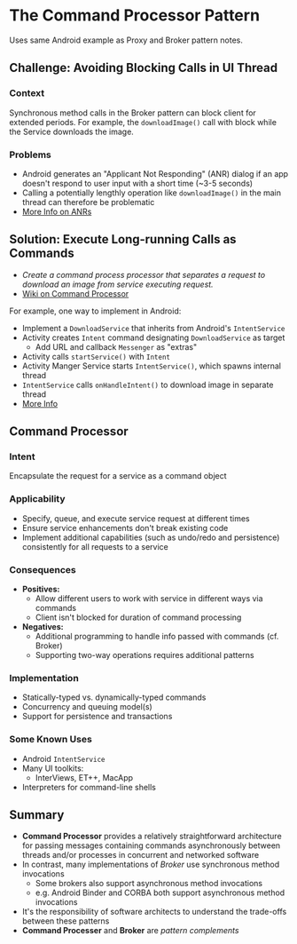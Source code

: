 # The Command Processor Pattern

Uses same Android example as Proxy and Broker pattern notes.

## Challenge: Avoiding Blocking Calls in UI Thread
### Context
Synchronous method calls in the Broker pattern can block client for extended periods. For example, the `downloadImage()` call with block while the Service downloads the image.
### Problems
  * Android generates an "Applicant Not Responding" (ANR) dialog if an app doesn't respond to user input with a short time (~3-5 seconds)
  * Calling a potentially lengthly operation like `downloadImage()` in the main thread can therefore be problematic
  * [More Info on ANRs](https://developer.android.com/training/articles/perf-anr.html)

## Solution: Execute Long-running Calls as Commands
  * _Create a command process processor that separates a request to download an image from service executing request._
  * [Wiki on Command Processor](http://en.wikipedia.org/wiki/Command_pattern)

For example, one way to implement in Android:

  * Implement a `DownloadService` that inherits from Android's `IntentService`
  * Activity creates `Intent` command designating `DownloadService` as target
    * Add URL and callback `Messenger` as "extras"
  * Activity calls `startService()` with `Intent`
  * Activity Manger Service starts `IntentService()`, which spawns internal thread
  * `IntentService` calls `onHandleIntent()` to download image in separate thread
  * [More Info](https://developer.android.com/reference/android/app/IntentService.html)

## Command Processor
### Intent
Encapsulate the request for a service as a command object
### Applicability

  * Specify, queue, and execute service request at different times
  * Ensure service enhancements don't break existing code
  * Implement additional capabilities (such as undo/redo and persistence) consistently for all requests to a service

### Consequences

  * **Positives:**
    * Allow different users to work with service in different ways via commands
    * Client isn't blocked for duration of command processing
  * **Negatives:**
    * Additional programming to handle info passed with commands (cf. Broker)
    * Supporting two-way operations requires additional patterns

### Implementation

  * Statically-typed vs. dynamically-typed commands
  * Concurrency and queuing model(s)
  * Support for persistence and transactions

### Some Known Uses

  * Android `IntentService`
  * Many UI toolkits:
    * InterViews, ET++, MacApp
  * Interpreters for command-line shells

## Summary

  * **Command Processor** provides a relatively straightforward architecture for passing messages containing commands asynchronously between threads and/or processes in concurrent and networked software
  * In contrast, many implementations of _Broker_ use synchronous method invocations
    * Some brokers also support asynchronous method invocations
    * e.g. Android Binder and CORBA both support asynchronous method invocations
  * It's the responsibility of software architects to understand the trade-offs between these patterns
  * **Command Processer** and **Broker** are _pattern complements_
